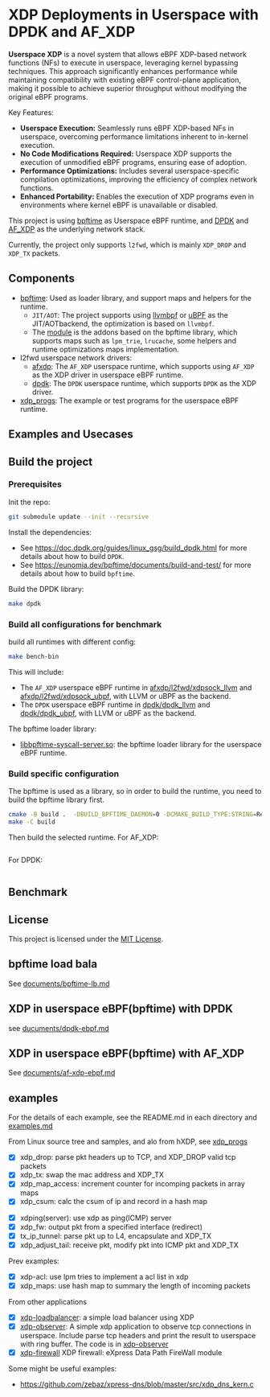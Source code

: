 # XDP Deployments in Userspace with DPDK and AF_XDP

**Userspace XDP** is a novel system that allows eBPF XDP-based network functions (NFs) to execute in userspace, leveraging kernel bypassing techniques. This approach significantly enhances performance while maintaining compatibility with existing eBPF control-plane application, making it possible to achieve superior throughput without modifying the original eBPF programs.

Key Features:

- **Userspace Execution:** Seamlessly runs eBPF XDP-based NFs in userspace, overcoming performance limitations inherent to in-kernel execution.
- **No Code Modifications Required:** Userspace XDP supports the execution of unmodified eBPF programs, ensuring ease of adoption.
- **Performance Optimizations:** Includes several userspace-specific compilation optimizations, improving the efficiency of complex network functions.
- **Enhanced Portability:** Enables the execution of XDP programs even in environments where kernel eBPF is unavailable or disabled.

This project is using [bpftime](https://github.com/eunomia-bpf/bpftime) as Userspace eBPF runtime, and [DPDK](https://www.dpdk.org/) and [AF_XDP](https://www.kernel.org/doc/html/latest/networking/af_xdp.html) as the underlying network stack.

Currently, the project only supports `l2fwd`, which is mainly `XDP_DROP` and `XDP_TX` packets.

## Components

- [bpftime](bpftime): Used as loader library, and support maps and helpers for the runtime.
  - `JIT/AOT`: The project supports using [llvmbpf](https://github.com/eunomia-bpf/llvmbpf) or [uBPF](https://github.com/iovisor/ubpf) as the JIT/AOTbackend, the optimization is based on `llvmbpf`.
  - The [module](module) is the addons based on the bpftime library, which supports maps such as `lpm_trie`, `lrucache`, some helpers and runtime optimizations maps implementation.
- l2fwd userspace network drivers:
  - [afxdp](afxdp): The `AF_XDP` userspace runtime, which supports using `AF_XDP` as the XDP driver in userspace eBPF runtime.
  - [dpdk](dpdk): The `DPDK` userspace runtime, which supports `DPDK` as the XDP driver.
- [xdp_progs](xdp_progs): The example or test programs for the userspace eBPF runtime.

## Examples and Usecases

## Build the project

### Prerequisites

Init the repo:

```sh
git submodule update --init --recursive
```

Install the dependencies:

- See <https://doc.dpdk.org/guides/linux_gsg/build_dpdk.html> for more details about how to build `DPDK`.
- See <https://eunomia.dev/bpftime/documents/build-and-test/> for more details about how to build `bpftime`.

Build the DPDK library:

```sh
make dpdk
```

### Build all configurations for benchmark

build all runtimes with different config:

```sh
make bench-bin
```

This will include:

- The `AF_XDP` userspace eBPF runtime in [afxdp/l2fwd/xdpsock_llvm](afxdp/l2fwd/xdpsock_llvm) and [afxdp/l2fwd/xdpsock_ubpf](afxdp/l2fwd/xdpsock_ubpf), with LLVM or uBPF as the backend.
- The `DPDK` userspace eBPF runtime in [dpdk/dpdk_llvm](dpdk/dpdk_llvm) and [dpdk/dpdk_ubpf](dpdk/dpdk_ubpf), with LLVM or uBPF as the backend.

The bpftime loader library:

- [libbpftime-syscall-server.so](build-bpftime-llvm/bpftime/runtime/syscall-server/libbpftime-syscall-server.so): the bpftime loader library for the userspace eBPF runtime.

### Build specific configuration

The bpftime is used as a library, so in order to build the runtime, you need to build the bpftime library first.

```sh
cmake -B build .  -DBUILD_BPFTIME_DAEMON=0 -DCMAKE_BUILD_TYPE:STRING=RelWithDebInfo
make -C build
```

Then build the selected runtime. For AF_XDP:

```sh
```

For DPDK:

```sh
```

## Benchmark

## License

This project is licensed under the [MIT License](LICENSE).

## bpftime load bala

See [documents/bpftime-lb.md](documents/bpftime-lb.md)

## XDP in userspace eBPF(bpftime) with DPDK

see [ducuments/dpdk-ebpf.md](documents/dpdk-ebpf.md)

## XDP in userspace eBPF(bpftime) with AF_XDP

See [documents/af-xdp-ebpf.md](documents/af-xdp-ebpf.md)

## examples

For the details of each example, see the README.md in each directory and [examples.md](documents/examples.md)

From Linux source tree and samples, and alo from hXDP, see [xdp_progs](xdp_progs)

- [X] xdp_drop: parse pkt headers up to TCP, and XDP_DROP valid tcp packets
- [X] xdp_tx: swap the mac address and XDP_TX
- [X] xdp_map_access: increment counter for incomping packets in array maps
- [X] xdp_csum: calc the csum of ip and record in a hash map
<!-- - [ ] xdping(client): use xdp as ping(ICMP) client -->
- [X] xdping(server): use xdp as ping(ICMP) server
- [X] xdp_fw: output pkt from a specified interface (redirect)
- [X] tx_ip_tunnel: parse pkt up to L4, encapsulate and XDP_TX
- [X] xdp_adjust_tail: receive pkt, modify pkt into ICMP pkt and XDP_TX

Prev examples:

- [X] xdp-acl: use lpm tries to implement a acl list in xdp
- [X] xdp_maps: use hash map to summary the length of incoming packets

From other applications

- [X] [xdp-loadbalancer](xdp-ebpf-new): a simple load balancer using XDP
- [X] [xdp-observer](https://github.com/hamidrezakhosroabadi/xdp-observer): A simple xdp application to observe tcp connections in userspace. Include parse tcp headers and print the result to userspace with ring buffer. The code is in [xdp-observer](xdp-observer)
- [X] [xdp-firewall](https://github.com/acassen/xdp-fw) XDP firewall: eXpress Data Path FireWall module

Some might be useful examples:

- <https://github.com/zebaz/xpress-dns/blob/master/src/xdp_dns_kern.c>

